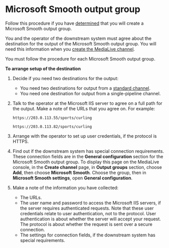 # Microsoft Smooth output group<a name="origin-server-mss"></a>

Follow this procedure if you have [determined](identify-downstream-system.md) that you will create a Microsoft Smooth output group\.

You and the operator of the downstream system must agree about the destination for the output of the Microsoft Smooth output group\. You will need this information when you [create the MediaLive channel](creating-smooth-output-group.md)\.

You must follow the procedure for each Microsoft Smooth output group\.

**To arrange setup of the destination**

1. Decide if you need two destinations for the output: 
   + You need two destinations for output from a [standard channel](plan-redundancy.md)\.
   + You need one destination for output from a single\-pipeline channel\.

1. Talk to the operator at the Microsoft IIS server to agree on a full path for the output\. Make a note of the URLs that you agree on\. For example:

   `https://203.0.113.55/sports/curling`

   `https://203.0.113.82/sports/curling`

1. Arrange with the operator to set up user credentials, if the protocol is HTTPS\. 

1. Find out if the downstream system has special connection requirements\. These connection fields are in the **General configuration** section for the Microsoft Smooth output group\. To display this page on the MediaLive console, in the **Create channel** page, in **Output groups** section, choose **Add**, then choose **Microsoft Smooth**\. Choose the group, then in **Microsoft Smooth settings**, open **General configuration**\.

1. Make a note of the information you have collected:
   + The URLs\.
   + The user name and password to access the Microsoft IIS servers, if the server requires authenticated requests\. Note that these user credentials relate to user authentication, not to the protocol\. User authentication is about whether the server will accept your request\. The protocol is about whether the request is sent over a secure connection\.
   + The settings for connection fields, if the downstream system has special requirements\.